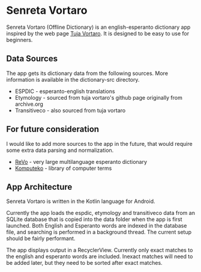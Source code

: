 # Senreta Vortaro

Senreta Vortaro (Offline Dictionary) is an english-esperanto dictionary app inspired by the
web page [Tuja Vortaro](https://tujavortaro.net). It is designed to be easy to use for beginners.

## Data Sources

The app gets its dictionary data from the following sources. More information is available in the dictionary-src directory.
* ESPDIC -  esperanto-english translations
* Etymology - sourced from tuja vortaro's github page originally from archive.org
* Transitiveco - also sourced from tuja vortaro

## For future consideration
I would like to add more sources to the app in the future, that would require some extra data parsing and normalization.
* [ReVo](http://reta-vortaro.de/revo/) - very large multilanguage esperanto dictionary
* [Komputeko](http://komputeko.net/index_en.php) - library of computer terms

## App Architecture
Senreta Vortaro is written in the Kotlin language for Android.

Currently the app loads the espdic, etymology and transitiveco data from an SQLite database that is copied into the data folder when the app is first launched. Both English and Esperanto words are indexed in the database file, and searching is performed in a background thread. The current setup should be fairly performant.

The app displays output in a RecyclerView. Currently only exact matches to the english and esperanto words are included. Inexact matches will need to be added later, but they need to be sorted after exact matches.
